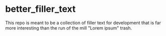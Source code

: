 # better_filler_text
This repo is meant to be a collection of filler text for development that is far more interesting than the run of the mill "Lorem ipsum" trash.
